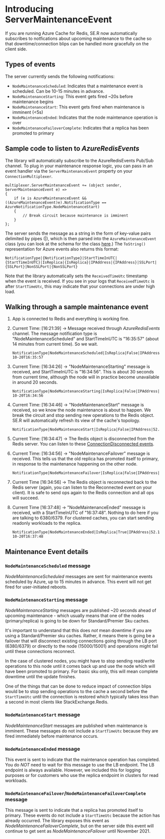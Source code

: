 # Introducing ServerMaintenanceEvent

If you are running Azure Cache for Redis, SE.R now automatically subscribes to notfications about upcoming maintenance to the cache so that downtime/connection blips can be handled more gracefully on the client side.

## Types of events

The server currently sends the following notifications: 
* `NodeMaintenanceScheduled`: Indicates that a maintenance event is scheduled. Can be 10-15 minutes in advance. 
* `NodeMaintenanceStarting`: This event gets fired ~20s before maintenance begins
* `NodeMaintenanceStart`: This event gets fired when maintenance is imminent (<5s)
* `NodeMaintenanceEnded`: Indicates that the node maintenance operation is over
* `NodeMaintenanceFailoverComplete`: Indicates that a replica has been promoted to primary

## Sample code to listen to *AzureRedisEvents* 

The library will automatically subscribe to the AzureRedisEvents Pub/Sub channel. To plug in your maintenance response logic, you can pass in an event handler via the `ServerMaintenanceEvent` property on your `ConnectionMultiplexer`. 

```
multiplexer.ServerMaintenanceEvent += (object sender, ServerMaintenanceEvent e) =>
{
    if (e is AzureMaintenanceEvent && ((AzureMaintenanceEvent)e).NotificationType == AzureNotificationType.NodeMaintenanceStart)
    {
        // Break circuit because maintenance is imminent
    }
};
```
The server sends the message as a string in the form of key-value pairs delimited by pipes (|), which is then parsed into the `AzureMaintenanceEvent` class (you can look at the schema for the class [here](..\src\StackExchange.Redis\Maintenance\AzureMaintenanceEvent.cs).) The `ToString()` representation for Azure events also returns this format:
```
NotificationType|{NotificationType}|StartTimeInUTC|{StartTimeInUTC}|IsReplica|{IsReplica}|IPAddress|{IPAddress}|SSLPort|{SSLPort}|NonSSLPort|{NonSSLPort}
```
Note that the library automatically sets the `ReceivedTimeUtc` timestamp when the event is received. If you see in your logs that `ReceivedTimeUtc` is after `StartTimeUtc`, this may indicate that your connections are under high load. 

## Walking through a sample maintenance event

1. App is connected to Redis and everything is working fine. 

2. Current Time: [16:21:39] -> Message received through *AzureRedisEvents* channel. The message notification type is "NodeMaintenanceScheduled" and StartTimeInUTC is "16:35:57" (about 14 minutes from current time). So we wait. 
    ```
    NotificationType|NodeMaintenanceScheduled|IsReplica|False|IPAddress|52.158.249.185|SSLPort|15000|NonSSLPort|13000|StartTimeInUTC|2021-10-20T16:35:57
    ```
3. Current Time: [16:34:26] -> "NodeMaintenanceStarting" message is received, and StartTimeInUTC is "16:34:56". This is about 30 seconds from current time, although the node will in practice become unavailable in around 20 seconds. 
    ```
    NotificationType|NodeMaintenanceStarting|IsReplica|False|IPAddress|52.158.249.185|SSLPort|15000|NonSSLPort|13000|StartTimeInUTC|2021-10-20T16:34:56
    ```
4. Current Time: [16:34:46] -> "NodeMaintenanceStart" message is received, so we know the node maintenance is about to happen. We break the circuit and stop sending new operations to the Redis object. SE.R will automatically refresh its view of the cache's topology. 
    ```
    NotificationType|NodeMaintenanceStart|IsReplica|False|IPAddress|52.158.249.185|SSLPort|15000|NonSSLPort|13000
    ```
6. Current Time: [16:34:47] -> The Redis object is disconnected from the Redis server. You can listen to these [ConnectionDisconnected events](<https://stackexchange.github.io/StackExchange.Redis/Events>).

5. Current Time: [16:34:56] -> "NodeMaintenanceFailover" message is received. This tells us that the old replica has promoted itself to primary, in response to the maintenance happening on the other node.
    ```
    NotificationType|NodeMaintenanceFailover|IsReplica|False|IPAddress|52.158.249.185|SSLPort|15001|NonSSLPort|13001
    ```
5. Current Time [16:34:56] -> The Redis object is reconnected back to the Redis server (again, you can listen to the Reconnected event on your client). It is safe to send ops again to the Redis connection and all ops will succeed.

6. Current Time [16:37:48] -> "NodeMaintenanceEnded" message is received, with a StartTimeInUTC of "16:37:48". Nothing to do here if you are talking to 6380/6379. For clustered caches, you can start sending readonly workloads to the replica. 
    ```
    NotificationType|NodeMaintenanceEnded|IsReplica|True|IPAddress|52.158.249.185|SSLPort|15000|NonSSLPort|13000|StartTimeInUTC|2021-10-20T16:37:48
    ```

##  Maintenance Event details

### `NodeMaintenanceScheduled` message

*NodeMaintenanceScheduled* messages are sent for maintenance events scheduled by Azure, up to 15 minutes in advance. This event will not get fired for user-initiated reboots. 

### `NodeMaintenanceStarting` message

*NodeMaintenanceStarting* messages are published ~20 seconds ahead of upcoming maintenance - which usually means that one of the nodes (primary/replica) is going to be down for Standard/Premier Sku caches. 

It's important to understand that this does *not* mean downtime if you are using a Standard/Premier sku caches. Rather, it means there is going be a failover that will disconnect existing connections going through the LB port (6380/6379) or directly to the node (15000/15001) and operations might fail until these connections reconnect.

In the case of clustered nodes, you might have to stop sending read/write operations to this node until it comes back up and use the node which will have been promoted to primary. For basic sku only, this will mean complete downtime until the update finishes.

One of the things that can be done to reduce impact of connection blips would be to stop sending operations to the cache a second before the `StartTimeUtc` until the connection is restored which typically takes less than a second in most clients like StackExchange.Redis.

### `NodeMaintenanceStart` message

*NodeMaintenanceStart* messages are published when maintenance is imminent. These messages do not include a `StartTimeUtc` because they are fired immediately before maintenance occurs.

### `NodeMaintenanceEnded` message

This event is sent to indicate that the maintenance operation has completed. You do *NOT* need to wait for this message to use the LB endpoint. The LB endpoint is always available. However, we included this for logging purposes or for customers who use the replica endpoint in clusters for read workloads.

### `NodeMaintenanceFailover`/`NodeMaintenanceFailoverComplete` message

This message is sent to indicate that a replica has promoted itself to primary. These events do not include a `StartTimeUtc` because the action has already occurred. The library exposes this event as *NodeMaintenanceFailoverComplete*, but on the server side this event will continue to get sent as *NodeMaintenanceFailover* until November 2021. 